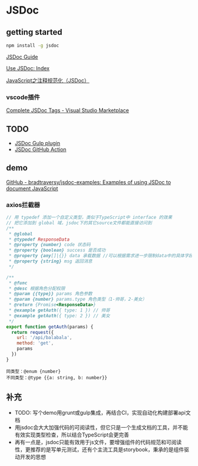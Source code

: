 # JSDoc

## getting started

```bash
npm install -g jsdoc
```

[JSDoc Guide](http://yuri4ever.github.io/jsdoc/)

[Use JSDoc: Index](https://jsdoc.app/)

[JavaScript之注释规范化（JSDoc）](https://knightyun.github.io/2020/03/13/js-comment-format)

### vscode插件

[Complete JSDoc Tags - Visual Studio Marketplace](https://marketplace.visualstudio.com/items?itemName=HookyQR.JSDocTagComplete)



## TODO

- [JSDoc Gulp plugin](https://github.com/mlucool/gulp-jsdoc3)
- [JSDoc GitHub Action](https://github.com/andstor/jsdoc-action)



## demo

[GitHub - bradtraversy/jsdoc-examples: Examples of using JSDoc to document JavaScript](https://github.com/bradtraversy/jsdoc-examples)

### axios拦截器

```js
// 用 typedef 添加一个自定义类型，类似于TypeScript中 interface 的效果
// 把它添加到 global 域，jsdoc下的其它source文件都能直接访问到
/**
 * @global
 * @typedef ResponseData
 * @property {number} code 状态码
 * @property {boolean} success 是否成功
 * @property {any[]|{}} data 承载数据 //可以根据需求进一步限制data中的具体字段
 * @property {string} msg 返回消息
 */
```

```js
/**
 * @func
 * @desc 根据角色分配权限
 * @param {{type}} params 角色参数
 * @param {number} params.type 角色类型（1-帅哥，2-美女）
 * @return {Promise<ResponseData>}
 * @example getAuth({ type: 1 }) // 帅哥
 * @example getAuth({ type: 2 }) // 美女
 */
export function getAuth(params) {
  return request({
    url: '/api/balabala',
    method: 'get',
    params
  })
}
```



```
同类型：@enum {number}
不同类型：@type {{a: string, b: number}}
```



## 补充

- TODO: 写个demo用grunt或gulp集成，再结合CI，实现自动化构建部署api文档
- 用jsdoc会大大加强代码的可阅读性，但它只是一个生成文档的工具，并不能有效实现类型检查，所以结合TypeScript会更完善
- 再有一点是，jsdoc只能有效用于js文件，要增强组件的代码规范和可阅读性，更推荐的是写单元测试，还有个主流工具是storybook，秉承的是组件驱动开发的思想